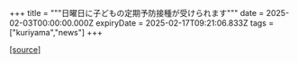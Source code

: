 +++
title = """日曜日に子どもの定期予防接種が受けられます"""
date = 2025-02-03T00:00:00.000Z
expiryDate = 2025-02-17T09:21:06.833Z
tags = ["kuriyama","news"]
+++


[[source]](https://www.town.kuriyama.hokkaido.jp/soshiki/38/20862.html)
